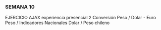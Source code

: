 ### SEMANA 10 

EJERCICIO AJAX experiencia presencial 2
Conversión Peso / Dolar - Euro
		   Peso / Indicadores Nacionales
		   Dolar / Peso chileno